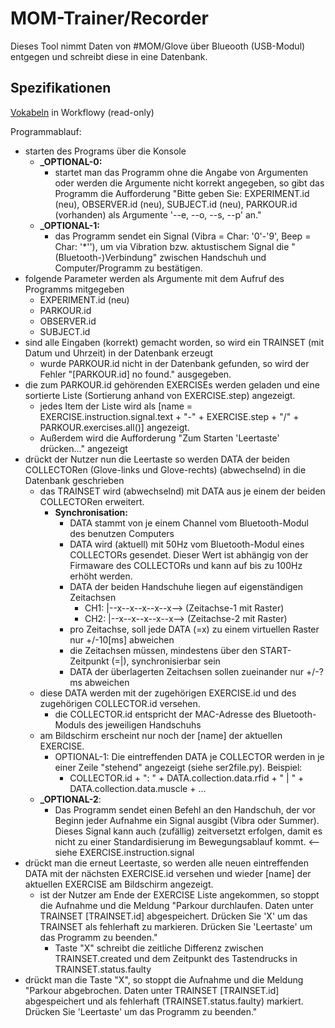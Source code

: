# MOM-Trainer/Recorder

Dieses Tool nimmt Daten von #MOM/Glove über Blueooth (USB-Modul) entgegen und schreibt diese in eine Datenbank.

## Spezifikationen
[Vokabeln](https://workflowy.com/s/qrLIZmQBRp) in Workflowy (read-only)

Programmablauf:
- starten des Programs über die Konsole
  - **_OPTIONAL-0:**
    - startet man das Programm ohne die Angabe von Argumenten oder werden die Argumente nicht
    korrekt angegeben, so gibt das Programm die Aufforderung "Bitte geben Sie: EXPERIMENT.id (neu), OBSERVER.id (neu), SUBJECT.id (neu), PARKOUR.id (vorhanden) als Argumente '--e, --o, --s, --p' an."
  - **_OPTIONAL-1:**
    - das Programm sendet ein Signal (Vibra = Char: '0'-'9', Beep = Char: '*''), um via
    Vibration bzw. aktustischem Signal die "(Bluetooth-)Verbindung" zwischen Handschuh und
    Computer/Programm zu bestätigen.
- folgende Parameter werden als Argumente mit dem Aufruf des Programms mitgegeben
  - EXPERIMENT.id (neu)
  - PARKOUR.id
  - OBSERVER.id
  - SUBJECT.id
- sind alle Eingaben (korrekt) gemacht worden, so wird ein TRAINSET (mit Datum und Uhrzeit) in der Datenbank erzeugt
  - wurde PARKOUR.id nicht in der Datenbank gefunden, so wird der Fehler "[PARKOUR.id] no found." ausgegeben.
- die zum PARKOUR.id gehörenden EXERCISEs werden geladen und eine sortierte Liste (Sortierung anhand von EXERCISE.step) angezeigt.
  - jedes Item der Liste wird als [name = EXERCISE.instruction.signal.text + "-" + EXERCISE.step + "/" + PARKOUR.exercises.all()] angezeigt.
  - Außerdem wird die Aufforderung "Zum Starten 'Leertaste' drücken..." angezeigt
- drückt der Nutzer nun die Leertaste so werden DATA der beiden COLLECTORen (Glove-links und Glove-rechts) (abwechselnd) in die Datenbank geschrieben
  - das TRAINSET wird (abwechselnd) mit DATA aus je einem der beiden COLLECTORen erweitert.
    - **Synchronisation:**
      - DATA stammt von je einem Channel vom Bluetooth-Modul des benutzen Computers
      - DATA wird (aktuell) mit 50Hz vom Bluetooth-Modul eines COLLECTORs gesendet. Dieser Wert ist abhängig von der Firmaware des COLLECTORs und kann auf bis zu 100Hz erhöht werden.
      - DATA der beiden Handschuhe liegen auf eigenständigen Zeitachsen
        - CH1: |--x--x--x--x--x--> (Zeitachse-1 mit Raster)
        - CH2: |--x--x--x--x--x--> (Zeitachse-2 mit Raster)
      - pro Zeitachse, soll jede DATA (=x) zu einem virtuellen Raster nur +/-10[ms] abweichen
      - die Zeitachsen müssen, mindestens über den START-Zeitpunkt (=|), synchronisierbar sein
      - DATA der überlagerten Zeitachsen sollen zueinander nur +/-?ms abweichen
  - diese DATA werden mit der zugehörigen EXERCISE.id und des zugehörigen COLLECTOR.id versehen.
    - die COLLECTOR.id entspricht der MAC-Adresse des Bluetooth-Moduls des jeweiligen Handschuhs
  - am Bildschirm erscheint nur noch der [name] der aktuellen EXERCISE.
    - OPTIONAL-1: Die eintreffenden DATA je COLLECTOR werden in je einer Zeile "stehend" angezeigt (siehe ser2file.py). Beispiel:
      - COLLECTOR.id + ": " + DATA.collection.data.rfid + " | " + DATA.collection.data.muscle + ...
  - **_OPTIONAL-2**:
    - Das Programm sendet einen Befehl an den Handschuh, der vor Beginn jeder Aufnahme ein Signal ausgibt (Vibra oder Summer). Dieses Signal kann auch (zufällig) zeitversetzt erfolgen, damit es nicht zu einer Standardisierung im Bewegungsablauf kommt. <-- siehe EXERCISE.instruction.signal
- drückt man die erneut Leertaste, so werden alle neuen eintreffenden DATA mit der nächsten EXERCISE.id versehen und wieder [name] der aktuellen EXERCISE am Bildschirm angezeigt.
  - ist der Nutzer am Ende der EXERCISE Liste angekommen, so stoppt die Aufnahme und die Meldung
  "Parkour durchlaufen. Daten unter TRAINSET [TRAINSET.id] abgespeichert. Drücken Sie 'X' um das TRAINSET als fehlerhaft zu markieren. Drücken Sie 'Leertaste' um das Programm zu beenden."
    - Taste "X" schreibt die zeitliche Differenz zwischen TRAINSET.created und dem Zeitpunkt des Tastendrucks in TRAINSET.status.faulty
- drückt man die Taste "X", so stoppt die Aufnahme und die Meldung
"Parkour abgebrochen. Daten unter TRAINSET [TRAINSET.id] abgespeichert und als fehlerhaft (TRAINSET.status.faulty) markiert. Drücken Sie 'Leertaste' um das Programm zu beenden."
